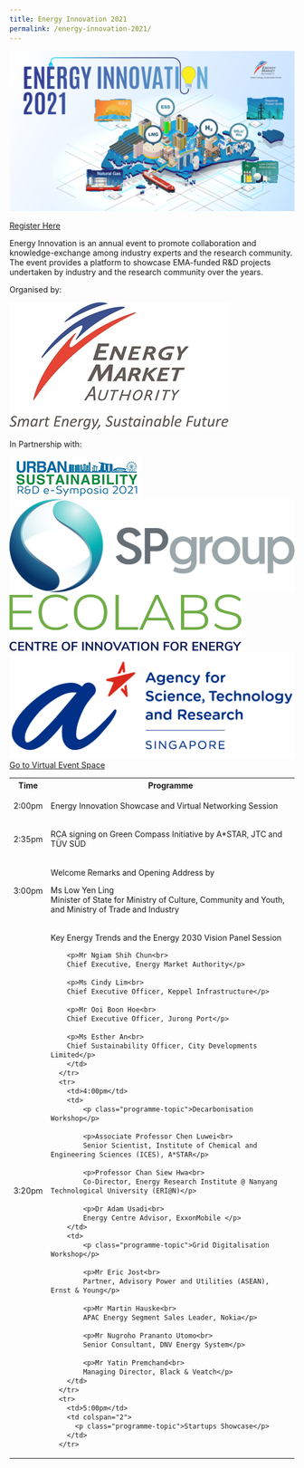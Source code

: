 ```yaml
---
title: Energy Innovation 2021
permalink: /energy-innovation-2021/
---
```

![Energy Innovation 2021](/images/banner-concept.png)

<div class="btn-register-container">
	<a href="https://form.gov.sg/60d3f45c3a4de400130b2c7d" class="bp-button is-secondary is-uppercase search-button">Register Here <span class="sgds-icon sgds-icon-external"></span></a>
</div>

Energy Innovation is an annual event to promote collaboration and knowledge-exchange among industry experts and the research community. The event provides a platform to showcase EMA-funded R&D projects undertaken by industry and the research community over the years.

<div class="organiser-logos-container">
	<div class="organiser-wrapper">
		<p>Organised by:</p>
		<div class="logo-wrapper ema-logo">
			<img src="/images/ema-logo-resize.jpg" alt="EMA logo" />
		</div>
	</div>
	<div class="partners-wrapper">
		<p>In Partnership with:</p>
		<div class="partner-logos-container">
			<div class="partner-logo-wrapper">
				<img src="/images/us-e-symposia.jpg" alt="Urban Sustainability e-Symposia" />
			</div>
			<div class="partner-logo-wrapper">
				<img src="/images/sp-group.png" alt="SP Group" />
			</div>
			<div class="partner-logo-wrapper">
				<img src="/images/ecolabs.svg" alt="EcoLabs" />
			</div>
			<div class="partner-logo-wrapper">
				<img src="/images/a-star.png" alt="A*STAR" />
			</div>
		</div>
	</div>
</div>


<div class="btn-register-container">
	<a href="/energy-innovation-2021/virtual-event/" class="bp-button is-secondary is-uppercase search-button">Go to Virtual Event Space <span class="sgds-icon sgds-icon-external"></span></a>
</div>

<div class="program-tbl-container">
  <table>
	  <tr>
	    <th>Time</th>
	    <th colspan="2">Programme</th>
	  </tr>
	  <tr>
	    <td>2:00pm</td>
	    <td colspan="2"><p class="programme-topic">Energy Innovation Showcase and Virtual Networking Session</p></td>
	  </tr>
	  <tr>
	    <td>2:35pm</td>
	    <td colspan="2"><p class="programme-topic">RCA signing on Green Compass Initiative by A*STAR, JTC and TÜV SÜD</p></td>
	  </tr>
	  <tr>
	    <td>3:00pm</td>
	    <td colspan="2">
	      <p class="programme-topic">Welcome Remarks and Opening Address by</p>
	  	  <p>Ms Low Yen Ling<br>
		  Minister of State for Ministry of Culture, Community and Youth, and Ministry of Trade and Industry</p>
	    </td>
	  </tr>
	  <tr>
	    <td>3:20pm</td>
	    <td colspan="2">
	      <p class="programme-topic">Key Energy Trends and the Energy 2030 Vision Panel Session</p>
	  	
	  	<p>Mr Ngiam Shih Chun<br>
	  	Chief Executive, Energy Market Authority</p>
	  	
	  	<p>Ms Cindy Lim<br>
	  	Chief Executive Officer, Keppel Infrastructure</p>
	  	
	  	<p>Mr Ooi Boon Hoe<br>
	  	Chief Executive Officer, Jurong Port</p>
	  	
	  	<p>Ms Esther An<br>
	  	Chief Sustainability Officer, City Developments Limited</p>
	    </td>
	  </tr>
	  <tr>
	    <td>4:00pm</td>
	    <td>
			<p class="programme-topic">Decarbonisation Workshop</p>
			
			<p>Associate Professor Chen Luwei<br>
			Senior Scientist, Institute of Chemical and Engineering Sciences (ICES), A*STAR</p>
			
			<p>Professor Chan Siew Hwa<br>
			Co-Director, Energy Research Institute @ Nanyang Technological University (ERI@N)</p>
			
			<p>Dr Adam Usadi<br>
			Energy Centre Advisor, ExxonMobile </p>
		</td>
	    <td>
			<p class="programme-topic">Grid Digitalisation Workshop</p>
			
			<p>Mr Eric Jost<br>
			Partner, Advisory Power and Utilities (ASEAN), Ernst & Young</p>
			
			<p>Mr Martin Hauske<br>
			APAC Energy Segment Sales Leader, Nokia</p>
			
			<p>Mr Nugroho Prananto Utomo<br>
			Senior Consultant, DNV Energy System</p>
			
			<p>Mr Yatin Premchand<br>
			Managing Director, Black & Veatch</p>
		</td>
	  </tr>
	  <tr>
	    <td>5:00pm</td>
	    <td colspan="2">
		  <p class="programme-topic">Startups Showcase</p>
		</td>
	  </tr>
  </table>
</div>